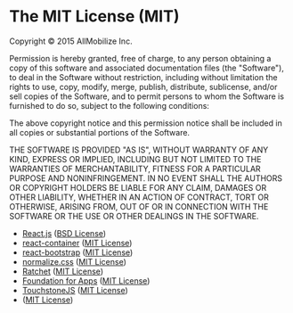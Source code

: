 # The MIT License (MIT)

Copyright © 2015 AllMobilize Inc.

Permission is hereby granted, free of charge, to any person obtaining a copy of this software and associated documentation files (the "Software"), to deal in the Software without restriction, including without limitation the rights to use, copy, modify, merge, publish, distribute, sublicense, and/or sell copies of the Software, and to permit persons to whom the Software is furnished to do so, subject to the following conditions:

The above copyright notice and this permission notice shall be included in all copies or substantial portions of the Software.

THE SOFTWARE IS PROVIDED "AS IS", WITHOUT WARRANTY OF ANY KIND, EXPRESS OR IMPLIED, INCLUDING BUT NOT LIMITED TO THE WARRANTIES OF MERCHANTABILITY, FITNESS FOR A PARTICULAR PURPOSE AND NONINFRINGEMENT. IN NO EVENT SHALL THE AUTHORS OR COPYRIGHT HOLDERS BE LIABLE FOR ANY CLAIM, DAMAGES OR OTHER LIABILITY, WHETHER IN AN ACTION OF CONTRACT, TORT OR OTHERWISE, ARISING FROM, OUT OF OR IN CONNECTION WITH THE SOFTWARE OR THE USE OR OTHER DEALINGS IN THE SOFTWARE.



* [React.js](https://github.com/facebook/react/) ([BSD License](https://github.com/facebook/react/blob/master/LICENSE))
* [react-container](https://github.com/JedWatson/react-containertwb) ([MIT License](https://github.com/JedWatson/react-container/blob/master/LICENSE))
* [react-bootstrap](https://github.com/react-bootstrap/react-bootstrap/) ([MIT License](https://github.com/react-bootstrap/react-bootstrap/blob/master/LICENSE))
* [normalize.css](https://github.com/necolas/normalize.css) ([MIT License](https://github.com/necolas/normalize.css/blob/master/LICENSE.md))
* [Ratchet](https://github.com/twbs/ratchet) ([MIT License](https://github.com/twbs/ratchet/blob/master/LICENSE))
* [Foundation for Apps](https://github.com/zurb/foundation-apps) ([MIT License](https://github.com/zurb/foundation-apps/blob/master/LICENSE))
* []()[TouchstoneJS](https://github.com/touchstonejs/touchstonejs) ([MIT License](https://github.com/touchstonejs/touchstonejs#license))
* ([MIT License](https://github.com/touchstonejs/touchstonejs#license))
